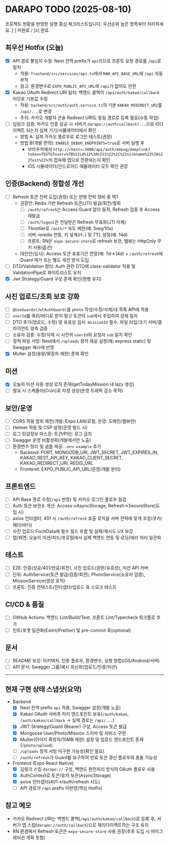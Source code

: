 # DARAPO TODO (2025-08-10)

프로젝트 현황을 반영한 실행 중심 체크리스트입니다. 우선순위 높은 항목부터 처리하세요. [ ] 미완료 / [x] 완료.

## 최우선 Hotfix (오늘)
- [x] API 경로 불일치 수정: Nest 전역 prefix가 `api`이므로 프론트 요청 경로를 `/api`로 일치
  - 적용: `frontend/src/services/api.ts`에서 `RAW_API_BASE_URL`에 `/api` 자동 부착
  - 참고: 환경변수로 `EXPO_PUBLIC_API_URL`에 `/api`가 없어도 안전
- [x] Kakao OAuth Redirect URI 일치: 백엔드 콜백이 `/api/auth/kakao/callback` 이므로 기본값 수정
  - 적용: `backend/src/auth/auth.service.ts`의 기본 `KAKAO_REDIRECT_URI`를 `/api/...`로 변경
  - 주의: 카카오 개발자 콘솔 Redirect URI도 동일 경로로 등록 필요(수동 작업)
- [ ] 딥링크 검증: 카카오 인증 성공 시 서버가 `darapo://auth/callback?...`으로 리다이렉트 되는지 실제 기기/시뮬레이터에서 확인
  - 방법 A: 실제 카카오 플로우로 로그인 테스트(권장)
  - 방법 B(개발 편의): `ENABLE_DEBUG_ENDPOINTS=true`로 서버 실행 후
    - 브라우저에서 `http://<host>:3000/api/auth/debug/deeplink?token=TEST&Tuser=%7B%22id%22%3A%221%22%2C%22nickname%22%3A%22Test%22%7D` 접속해 앱으로 전환되는지 확인
    - iOS 시뮬레이터/안드로이드 에뮬레이터 모두 확인 권장

## 인증(Backend) 정합성 개선
- [ ] Refresh 토큰 전략 도입(권장) 또는 현행 전략 정비 중 택1
  - 권장안: Redis 기반 Refresh 토큰(JTI) 발급/회전/철회
    - [ ] `/auth/refresh`는 Access Guard 없이 동작, Refresh 검증 후 Access 재발급
    - [ ] `/auth/logout`은 전달받은 Refresh 무효화(JTI 삭제)
    - [ ] Throttler로 `/auth/*` 속도 제한(예: 5req/10s)
    - [ ] 서버: ioredis 연동, 키 설계(rt:<userId>:<jti>) 및 TTL 설정(예: 14d)
    - [ ] 프론트: RN은 `expo-secure-store`로 refresh 보관, 웹뷰는 HttpOnly 쿠키 사용(옵션)
  - 대안안(임시): Access 토큰 유효기간 연장(예: 7d→14d) + `/auth/refresh`에 Guard 제거 또는 별도 세션 방식 도입
- [ ] DTO/Validation 정리: Auth 관련 DTO에 class-validator 적용 및 ValidationPipe로 화이트리스트 유지
- [x] Jwt Strategy/Guard 구성 존재 확인(현행 유지) 

## 사진 업로드/조회 보호 강화
- [ ] `@UseGuards(JwtAuthGuard)`를 `photo` 작성/수정/삭제/내 목록 API에 적용
- [ ] `userId`를 쿼리/바디로 받지 말고 토큰의 `sub`에서 주입하여 강제 일치
- [ ] DTO 추가(업로드, 수정) 및 유효성 검사: `missionId` 필수, 파일 타입/크기 서버/클라이언트 양측 검증
- [ ] 소유자 검증: 수정/삭제 시 사진의 `userId`와 요청자 `sub` 일치 확인
- [ ] 정적 파일 서빙: Nest에서 `/uploads` 정적 제공 설정(예: express static) 및 Swagger 예시에 반영
- [x] Multer 설정(용량/확장자 제한) 존재 확인

## 미션
- [x] 오늘의 미션 자동 생성 로직 존재(getTodayMission 내 lazy 생성)
- [ ] 필요 시 스케줄러(Cron)로 자정 생성(운영 트래픽 감소 목적) 

## 보안/운영
- [ ] CORS 허용 범위 제한(개발: Expo LAN/로컬, 운영: 도메인/웹뷰만)
- [ ] Helmet 적용 및 CSP 설정(운영 빌드 시)
- [ ] 로그 민감정보 마스킹: 토큰/PII는 로그 금지
- [ ] Swagger 운영 비활성화(개발에서만 노출)
- [ ] 환경변수 정리 및 샘플 제공: `.env.example` 추가
  - Backend: PORT, MONGODB_URI, JWT_SECRET, JWT_EXPIRES_IN, KAKAO_REST_API_KEY, KAKAO_CLIENT_SECRET, KAKAO_REDIRECT_URI, REDIS_URL
  - Frontend: EXPO_PUBLIC_API_URL(운영/개발 분리)

## 프론트엔드
- [ ] API Base 경로 수정(`/api` 반영) 및 카카오 로그인 플로우 점검
- [ ] Auth 토큰 보관소 개선: Access→AsyncStorage, Refresh→SecureStore(도입 시)
- [ ] axios 인터셉터: 401 시 `/auth/refresh` 호출 로직을 서버 전략에 맞게 조정(쿠키/헤더/바디)
- [ ] 사진 업로드 FormData에 필수 필드 포함 및 실패/재시도 UX 보강
- [ ] 탭/화면: 오늘의 미션/피드/프로필에서 실제 백엔드 연동 및 로딩/에러 처리 일관화

## 테스트
- [ ] E2E: 인증(성공/401/만료/회전), 사진 업로드(권한/유효성), 미션 API 커버
- [ ] 단위: AuthService(토큰 발급/검증/회전), PhotoService(소유자 검증), MissionService(생성 로직)
- [ ] 프론트: 인증 컨텍스트/인터셉터/업로드 훅 스모크 테스트

## CI/CD & 품질
- [ ] GitHub Actions: 백엔드 Lint/Build/Test, 프론트 Lint/Typecheck 워크플로 추가
- [ ] 린트/포맷 일관화(Eslint/Prettier) 및 pre-commit 훅(optional)

## 문서
- [ ] README 보강: 아키텍처, 인증 플로우, 환경변수, 실행 방법(iOS/Android/서버)
- [ ] API 문서: Swagger 그룹/예시 최신화(업로드/인증/미션)

---

## 현재 구현 상태 스냅샷(요약)
- Backend
  - [x] Nest 전역 prefix `api` 적용, Swagger 설정(개발 노출)
  - [x] Kakao OAuth 서버측 처리 엔드포인트 보유(`/auth/kakao`, `/auth/kakao/callback` → 실제 경로는 `/api/...`)
  - [x] JWT Strategy/Guard (Bearer) 구성, Access 토큰 발급
  - [x] Mongoose User/Photo/Mission 스키마 및 서비스 구현
  - [x] Multer(이미지 확장자/10MB 제한) 설정 및 업로드 엔드포인트 존재(`/photo/upload`)
  - [ ] `/uploads` 정적 서빙 미구현 가능성(확인 필요)
  - [ ] `/auth/refresh`가 Guard를 요구하여 만료 토큰 갱신 플로우와 충돌 가능성
- Frontend (Expo React Native)
  - [x] 딥링크 스킴 `darapo://` 구성, 백엔드 완전처리 방식의 OAuth 플로우 사용
  - [x] AuthContext로 토큰/유저 보관(AsyncStorage)
  - [x] axios 인터셉터(401→/auth/refresh 시도)
  - [ ] API 경로가 `/api` prefix 미반영(핵심 Hotfix)

## 참고 메모
- 카카오 Redirect URI는 백엔드 콜백(`/api/auth/kakao/callback`)로 등록 후, 서버가 앱 스킴(`darapo://auth/callback`)으로 재리다이렉트하는 구조 유지
- RN 환경에서 Refresh 토큰은 `expo-secure-store` 사용 권장(추후 도입 시 마이그레이션 계획 포함)